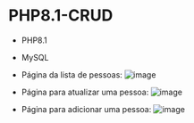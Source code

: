 # PHP8.1-CRUD

- PHP8.1
- MySQL

- Página da lista de pessoas:
  ![image](https://github.com/ErickSolon/php8.1-crud/assets/72041638/83410986-5040-47a9-9189-155540391c35)
- Página para atualizar uma pessoa:
  ![image](https://github.com/ErickSolon/php8.1-crud/assets/72041638/3407d2da-30fe-404f-bbcb-ea41247471b0)
- Página para adicionar uma pessoa:
  ![image](https://github.com/ErickSolon/php8.1-crud/assets/72041638/ba60b33e-9d5f-427e-8102-d796fa59f7e2)


